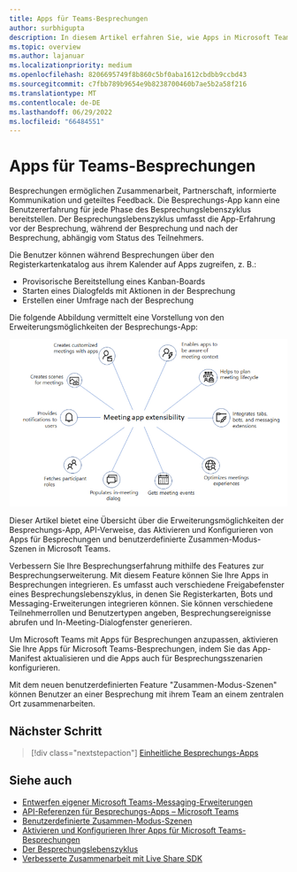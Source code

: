 ```yaml
---
title: Apps für Teams-Besprechungen
author: surbhigupta
description: In diesem Artikel erfahren Sie, wie Apps in Microsoft Teams-Besprechungen basierend auf Teilnehmer- und Benutzerrolle und App-Erweiterbarkeit funktionieren.
ms.topic: overview
ms.author: lajanuar
ms.localizationpriority: medium
ms.openlocfilehash: 8206695749f8b860c5bf0aba1612cbdbb9ccbd43
ms.sourcegitcommit: c7fbb789b9654e9b8238700460b7ae5b2a58f216
ms.translationtype: MT
ms.contentlocale: de-DE
ms.lasthandoff: 06/29/2022
ms.locfileid: "66484551"
---
```

# <a name="apps-for-teams-meetings"></a>Apps für Teams-Besprechungen

Besprechungen ermöglichen Zusammenarbeit, Partnerschaft, informierte Kommunikation und geteiltes Feedback. Die Besprechungs-App kann eine Benutzererfahrung für jede Phase des Besprechungslebenszyklus bereitstellen. Der Besprechungslebenszyklus umfasst die App-Erfahrung vor der Besprechung, während der Besprechung und nach der Besprechung, abhängig vom Status des Teilnehmers.

Die Benutzer können während Besprechungen über den Registerkartenkatalog aus ihrem Kalender auf Apps zugreifen, z. B.:

* Provisorische Bereitstellung eines Kanban-Boards
* Starten eines Dialogfelds mit Aktionen in der Besprechung
* Erstellen einer Umfrage nach der Besprechung

Die folgende Abbildung vermittelt eine Vorstellung von den Erweiterungsmöglichkeiten der Besprechungs-App:

![Erweiterbarkeit der Besprechungs-App](../assets/images/apps-in-meetings/meetingappextensibility.png)

Dieser Artikel bietet eine Übersicht über die Erweiterungsmöglichkeiten der Besprechungs-App, API-Verweise, das Aktivieren und Konfigurieren von Apps für Besprechungen und benutzerdefinierte Zusammen-Modus-Szenen in Microsoft Teams.

Verbessern Sie Ihre Besprechungserfahrung mithilfe des Features zur Besprechungserweiterung. Mit diesem Feature können Sie Ihre Apps in Besprechungen integrieren. Es umfasst auch verschiedene Freigabefenster eines Besprechungslebenszyklus, in denen Sie Registerkarten, Bots und Messaging-Erweiterungen integrieren können. Sie können verschiedene Teilnehmerrollen und Benutzertypen angeben, Besprechungsereignisse abrufen und In-Meeting-Dialogfenster generieren.

Um Microsoft Teams mit Apps für Besprechungen anzupassen, aktivieren Sie Ihre Apps für Microsoft Teams-Besprechungen, indem Sie das App-Manifest aktualisieren und die Apps auch für Besprechungsszenarien konfigurieren.

Mit dem neuen benutzerdefinierten Feature "Zusammen-Modus-Szenen" können Benutzer an einer Besprechung mit ihrem Team an einem zentralen Ort zusammenarbeiten.

## <a name="next-step"></a>Nächster Schritt

> [!div class="nextstepaction"]
> [Einheitliche Besprechungs-Apps](meeting-app-extensibility.md)

## <a name="see-also"></a>Siehe auch

* [Entwerfen eigener Microsoft Teams-Messaging-Erweiterungen](~/apps-in-teams-meetings/design/designing-apps-in-meetings.md)
* [API-Referenzen für Besprechungs-Apps – Microsoft Teams](~/apps-in-teams-meetings/api-references.md)
* [Benutzerdefinierte Zusammen-Modus-Szenen](~/apps-in-teams-meetings/teams-together-mode.md)
* [Aktivieren und Konfigurieren Ihrer Apps für Microsoft Teams-Besprechungen](~/apps-in-teams-meetings/enable-and-configure-your-app-for-teams-meetings.md)
* [Der Besprechungslebenszyklus](meeting-app-extensibility.md#meeting-lifecycle)
* [Verbesserte Zusammenarbeit mit Live Share SDK](teams-live-share-overview.md)
